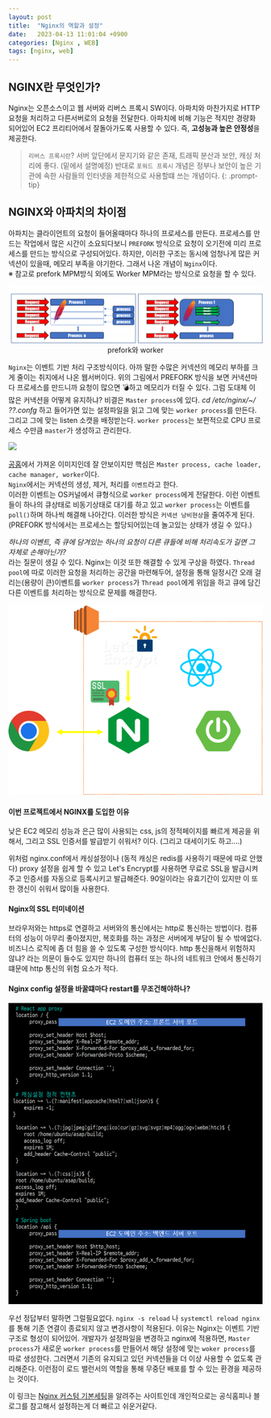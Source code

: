 ```yaml
---
layout: post
title:  "Nginx의 역할과 설정"
date:   2023-04-13 11:01:04 +0900
categories: [Nginx , WEB]
tags: [nginx, web]
---
```

## NGINX란 무엇인가?

Nginx는 오픈소스이고 웹 서버와 리버스 프록시 SW이다. 아파치와 마찬가지로 HTTP 요청을 처리하고 다른서버로의 요청을 전달한다.
아파치에 비해 기능은 적지만 경량화 되어있어 EC2 프리티어에서 잘돌아가도록 사용할 수 있다. 즉, **고성능과 높은 안정성**을 제공한다.

> `리버스 프록시란`? 서버 앞단에서 문지기와 같은 존재, 트래픽 분산과 보안, 캐싱 처리에 좋다. (밑에서 설명예정)
> 반대로 `포워드 프록시` 개념은 정부나 보안이 높은 기관에 속한 사람들의 인터넷을 제한적으로 사용할떄 쓰는 개념이다.
{: .prompt-tip}

## NGINX와 아파치의 차이점

아파치는 클라이언트의 요청이 들어올때마다 하나의 프로세스를 만든다. 프로세스를 만드는 작업에서 많은 시간이 소요되다보니 `PREFORK` 방식으로 요청이 오기전에 미리 프로세스를 만드는 방식으로 구성되어있다. 하지만, 이러한 구조는 동시에 엄청나게 많은 커넥션이 있을때, 메모리 부족을 야기한다. 그래서 나온 개념이 `Nginx`이다.   
※ 참고로 prefork MPM방식 외에도 Worker MPM라는 방식으로 요청을 할 수 있다.  

<img src="https://github.com/mskim0425/msKim0425.github.io/blob/main/images/nginx/%EA%B7%B8%EB%A6%BC3.png?raw=true">
<center> prefork와 worker </center>

`Nginx`는 이벤트 기반 처리 구조방식이다. 아까 말한 수많은 커넥션의 메모리 부하를 크게 줄이는 취지에서 나온 웹서버이다. 위의 그림에서 PREFORK 방식을 보면 커낵션마다 프로세스를 만드니까 요청이 많으면 💣하고 메모리가 터질 수 있다. 그럼 도대체 이 많은 커낵션을 어떻게 유지하냐? 비결은 `Master process`에 있다.
*cd /etc/nginx/~/ ??.confg* 하고 들어가면 있는 설정파일을 읽고 그에 맞는 `worker process`를 만든다.  그리고 그에 맞는 listen 소캣을 배정받는다. `worker process`는 보편적으로 CPU 프로세스 수만큼 `master`가 생성하고 관리한다.  

<img src="https://www.nginx.com/wp-content/uploads/2015/04/nginx_architecture_thumbnail.png">

[공홈](https://www.nginx.com/resources/library/infographic-inside-nginx/)에서 가져온 이미지인데 잘 안보이지만 핵심은 `Master process, cache loader, cache manager, worker`이다.  
`Nginx`에서는 커넥션의 생성, 제거, 처리를 `이벤트`라고 한다.   
이러한 이벤트는 OS커널에서 큐형식으로 `worker process`에게 전달한다. 이런 이벤트들이 하나의 큐상태로 비동기상태로 대기를 하고 있고 `worker process`는 이벤트를 `poll()`하며 하나씩 해결해 나아간다. 이러한 방식은 `커넥션 낭비현상`을 줄여주게 된다.(PREFORK 방식에서는 프로세스는 할당되어있는데 놀고있는 상태가 생길 수 있다.)   
  
*하나의 이벤트, 즉 큐에 담겨있는 하나의 요청이 다른 큐들에 비해 처리속도가 길면 그 자체로 손해아닌가?*   
라는 질문이 생길 수 있다. Nginx는 이것 또한 해결할 수 있게 구상을 하였다. `Thread pool`에 따로 이러한 요청을 처리하는 공간을 마련해두어, 설정을 통해 일정시간 오래 걸리는(용량이 큰)이벤트를 `worker process`가 `Thread pool`에게 위임을 하고 큐에 담긴 다른 이벤트를 처리하는 방식으로 문제를 해결한다.  


<img src="https://github.com/mskim0425/msKim0425.github.io/blob/main/images/nginx/%EA%B7%B8%EB%A6%BC.png?raw=true">

#### 이번 프로젝트에서 NGINX를 도입한 이유

낮은 EC2 메모리 성능과 은근 많이 사용되는 css, js의 정적페이지를 빠르게 제공을 위해서, 그리고 SSL 인증서를 발급받기 쉬워서? 이다. (그리고 대세이기도 하고....)

위처럼 nginx.conf에서 캐싱설정이나 (동적 캐싱은 redis를 사용하기 때문에 따로 안했다) proxy 설정을 쉽게 할 수 있고 Let's Encrypt를 사용하면 무료로 SSL을 발급시켜주고 인증서를 자동으로 등록시키고 발급해준다. 90일이라는 유효기간이 있지만 이 또한 갱신이 쉬워서 많이들 사용한다.

#### Nginx의 SSL 터미네이션

브라우저와는 https로 연결하고 서버와의 통신에서는 http로 통신하는 방법이다.
컴퓨터의 성능이 아무리 좋아졌지만, 복호화를 하는 과정은 서버에게 부담이 될 수 밖에없다. 비즈니스 로직에 좀 더 힘을 쓸 수 있도록 구성한 방식이다. http 통신을해서 위험하지 않냐? 라는 의문이 들수도 있지만 하나의 컴퓨터 또는 하나의 네트워크 안에서 통신하기 떄문에 http 통신의 위험 요소가 적다.

#### Nginx config 설정을 바꿀떄마다 restart를 무조건해야하나?

<img src="https://github.com/mskim0425/msKim0425.github.io/blob/main/images/nginx/%EA%B7%B8%EB%A6%BC2.png?raw=true">

우선 정답부터 말하면 그럴필요없다. `nginx -s reload` 나 `systemctl reload nginx`를 통해 기존 연결이 종료되지 않고 변경사항이 적용된다.
이유는 Nginx는 이벤트 기반 구조로 형성이 되어있어. 개발자가 설정파일을 변경하고 nginx에 적용하면, `Master process`가 새로운 `worker process`를 만들어서 해당 설정에 맞는 `woker process`를  따로 생성한다. 그러면서 기존의 유지되고 있던 커넥션들을 더 이상 사용할 수 없도록 관리해준다. 이런점이 로드 밸런서의 역할을 통해 무중단 배포를 할 수 있는 환경을 제공하는 것이다.




이 링크는 [Nginx 커스텀 기본세팅](https://github.com/h5bp/server-configs-nginx/blob/main/conf.d/templates/example.com.conf)을 알려주는 사이트인데 개인적으로는 공식홈피나 블로그를 참고해서 설정하는게 더 빠르고 쉬운거같다.
